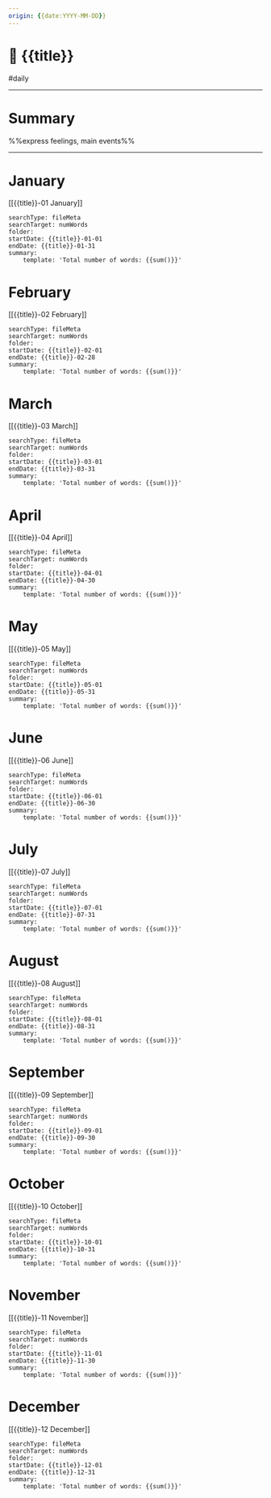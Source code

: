 ```yaml
---
origin: {{date:YYYY-MM-DD}}
---
```

# 📅 {{title}}
#daily 

---
# Summary
%%express feelings, main events%%

---
# January
[[{{title}}-01 January]]

```tracke r
searchType: fileMeta
searchTarget: numWords
folder: 
startDate: {{title}}-01-01
endDate: {{title}}-01-31
summary:
    template: 'Total number of words: {{sum()}}'
```

# February
[[{{title}}-02 February]]

```tracke r
searchType: fileMeta
searchTarget: numWords
folder: 
startDate: {{title}}-02-01
endDate: {{title}}-02-28
summary:
    template: 'Total number of words: {{sum()}}'
```

# March
[[{{title}}-03 March]]

```tracke r
searchType: fileMeta
searchTarget: numWords
folder: 
startDate: {{title}}-03-01
endDate: {{title}}-03-31
summary:
    template: 'Total number of words: {{sum()}}'
```

# April
[[{{title}}-04 April]]

```tracke r
searchType: fileMeta
searchTarget: numWords
folder: 
startDate: {{title}}-04-01
endDate: {{title}}-04-30
summary:
    template: 'Total number of words: {{sum()}}'
```

# May
[[{{title}}-05 May]]

```tracke r
searchType: fileMeta
searchTarget: numWords
folder: 
startDate: {{title}}-05-01
endDate: {{title}}-05-31
summary:
    template: 'Total number of words: {{sum()}}'
```

# June
[[{{title}}-06 June]]

```tracke r
searchType: fileMeta
searchTarget: numWords
folder: 
startDate: {{title}}-06-01
endDate: {{title}}-06-30
summary:
    template: 'Total number of words: {{sum()}}'
```

# July
[[{{title}}-07 July]]

```tracke r
searchType: fileMeta
searchTarget: numWords
folder: 
startDate: {{title}}-07-01
endDate: {{title}}-07-31
summary:
    template: 'Total number of words: {{sum()}}'
```

# August
[[{{title}}-08 August]]

```tracke r
searchType: fileMeta
searchTarget: numWords
folder: 
startDate: {{title}}-08-01
endDate: {{title}}-08-31
summary:
    template: 'Total number of words: {{sum()}}'
```

# September
[[{{title}}-09 September]]

```tracke r
searchType: fileMeta
searchTarget: numWords
folder: 
startDate: {{title}}-09-01
endDate: {{title}}-09-30
summary:
    template: 'Total number of words: {{sum()}}'
```

# October
[[{{title}}-10 October]]

```tracke r
searchType: fileMeta
searchTarget: numWords
folder: 
startDate: {{title}}-10-01
endDate: {{title}}-10-31
summary:
    template: 'Total number of words: {{sum()}}'
```

# November
[[{{title}}-11 November]]

```tracke r
searchType: fileMeta
searchTarget: numWords
folder: 
startDate: {{title}}-11-01
endDate: {{title}}-11-30
summary:
    template: 'Total number of words: {{sum()}}'
```

# December
[[{{title}}-12 December]]

```tracke r
searchType: fileMeta
searchTarget: numWords
folder: 
startDate: {{title}}-12-01
endDate: {{title}}-12-31
summary:
    template: 'Total number of words: {{sum()}}'
```